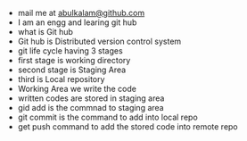 - mail me at abulkalam@github.com
- I am an engg and learing git hub
- what is Git hub
- Git hub is Distributed version control system
- git life cycle having 3 stages
- first stage is working directory
- second stage is Staging Area
- third is Local repository
- Working Area we write the code
- written codes are stored in staging area
- gid add is the commnad to staging area 
- git commit is the command to add into local repo
- get push command to add the stored code into remote repo 

